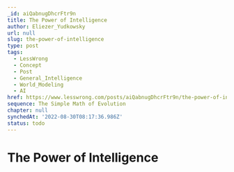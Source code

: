 ```yaml
---
_id: aiQabnugDhcrFtr9n
title: The Power of Intelligence
author: Eliezer_Yudkowsky
url: null
slug: the-power-of-intelligence
type: post
tags:
  - LessWrong
  - Concept
  - Post
  - General_Intelligence
  - World_Modeling
  - AI
href: https://www.lesswrong.com/posts/aiQabnugDhcrFtr9n/the-power-of-intelligence
sequence: The Simple Math of Evolution
chapter: null
synchedAt: '2022-08-30T08:17:36.986Z'
status: todo
---
```


# The Power of Intelligence

